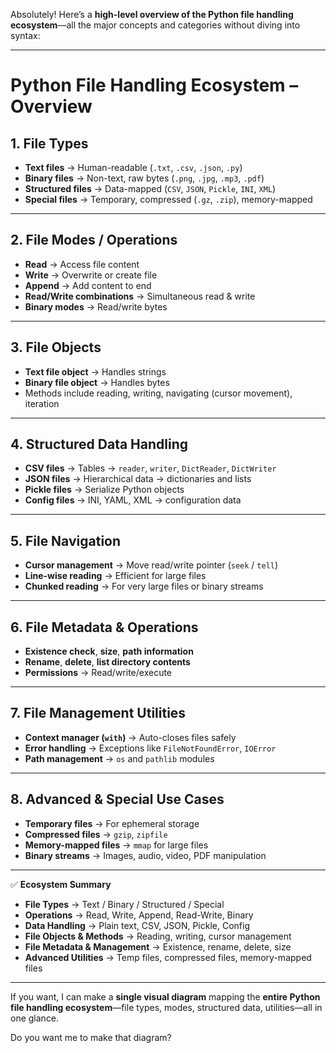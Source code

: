 Absolutely! Here’s a **high-level overview of the Python file handling ecosystem**—all the major concepts and categories without diving into syntax:

---

# **Python File Handling Ecosystem – Overview**

## **1. File Types**

* **Text files** → Human-readable (`.txt`, `.csv`, `.json`, `.py`)
* **Binary files** → Non-text, raw bytes (`.png`, `.jpg`, `.mp3`, `.pdf`)
* **Structured files** → Data-mapped (`CSV`, `JSON`, `Pickle`, `INI`, `XML`)
* **Special files** → Temporary, compressed (`.gz`, `.zip`), memory-mapped

---

## **2. File Modes / Operations**

* **Read** → Access file content
* **Write** → Overwrite or create file
* **Append** → Add content to end
* **Read/Write combinations** → Simultaneous read & write
* **Binary modes** → Read/write bytes

---

## **3. File Objects**

* **Text file object** → Handles strings
* **Binary file object** → Handles bytes
* Methods include reading, writing, navigating (cursor movement), iteration

---

## **4. Structured Data Handling**

* **CSV files** → Tables → `reader`, `writer`, `DictReader`, `DictWriter`
* **JSON files** → Hierarchical data → dictionaries and lists
* **Pickle files** → Serialize Python objects
* **Config files** → INI, YAML, XML → configuration data

---

## **5. File Navigation**

* **Cursor management** → Move read/write pointer (`seek` / `tell`)
* **Line-wise reading** → Efficient for large files
* **Chunked reading** → For very large files or binary streams

---

## **6. File Metadata & Operations**

* **Existence check**, **size**, **path information**
* **Rename**, **delete**, **list directory contents**
* **Permissions** → Read/write/execute

---

## **7. File Management Utilities**

* **Context manager (`with`)** → Auto-closes files safely
* **Error handling** → Exceptions like `FileNotFoundError`, `IOError`
* **Path management** → `os` and `pathlib` modules

---

## **8. Advanced & Special Use Cases**

* **Temporary files** → For ephemeral storage
* **Compressed files** → `gzip`, `zipfile`
* **Memory-mapped files** → `mmap` for large files
* **Binary streams** → Images, audio, video, PDF manipulation

---

✅ **Ecosystem Summary**

* **File Types** → Text / Binary / Structured / Special
* **Operations** → Read, Write, Append, Read-Write, Binary
* **Data Handling** → Plain text, CSV, JSON, Pickle, Config
* **File Objects & Methods** → Reading, writing, cursor management
* **File Metadata & Management** → Existence, rename, delete, size
* **Advanced Utilities** → Temp files, compressed files, memory-mapped files

---

If you want, I can make a **single visual diagram** mapping the **entire Python file handling ecosystem**—file types, modes, structured data, utilities—all in one glance.

Do you want me to make that diagram?
